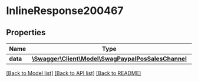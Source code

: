 # InlineResponse200467

## Properties
Name | Type | Description | Notes
------------ | ------------- | ------------- | -------------
**data** | [**\Swagger\Client\Model\SwagPaypalPosSalesChannel**](SwagPaypalPosSalesChannel.md) |  | [optional] 

[[Back to Model list]](../../README.md#documentation-for-models) [[Back to API list]](../../README.md#documentation-for-api-endpoints) [[Back to README]](../../README.md)

